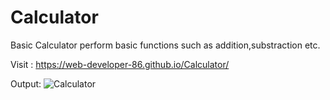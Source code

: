 # Calculator
Basic Calculator perform basic functions such as addition,substraction etc.

Visit : https://web-developer-86.github.io/Calculator/


Output:
![Calculator](https://user-images.githubusercontent.com/96873982/152099344-d09d648b-9474-4d76-844e-cd187254cba0.png)
